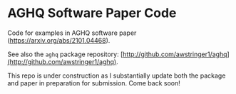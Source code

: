 # AGHQ Software Paper Code
Code for examples in AGHQ software paper (https://arxiv.org/abs/2101.04468).

See also the `aghq` package repository: [http://github.com/awstringer1/aghq](http://github.com/awstringer1/aghq).

This repo is under construction as I substantially update both the package and paper in preparation for submission. Come back soon!
